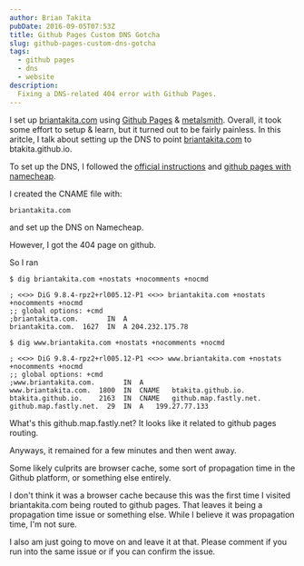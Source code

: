 ```yaml
---
author: Brian Takita
pubDate: 2016-09-05T07:53Z
title: Github Pages Custom DNS Gotcha
slug: github-pages-custom-dns-gotcha
tags:
  - github pages
  - dns
  - website
description:
  Fixing a DNS-related 404 error with Github Pages.
---
```


I set up <a href="http://briantakita.com" target="_blank">briantakita.com</a> using <a href="http://pages.github.com/" target="_blank">Github Pages</a> & <a href="http://www.metalsmith.io/" target="_blank">metalsmith</a>. Overall, it took some effort to setup & learn, but it turned out to be fairly painless. In this aritcle, I talk about setting up the DNS to point <a href="http://briantakita.com" target="_blank">briantakita.com</a> to btakita.github.io.

<!--more-->

To set up the DNS, I followed the <a href="https://help.github.com/articles/setting-up-a-custom-domain-with-pages" target="_blank">official instructions</a> and <a href="http://davidensinger.com/2013/03/setting-the-dns-for-github-pages-on-namecheap/" target="_blank">github pages with namecheap</a>.

I created the CNAME file with:

```shell
briantakita.com
```

and set up the DNS on Namecheap.

However, I got the 404 page on github.

So I ran

```shell
$ dig briantakita.com +nostats +nocomments +nocmd

; <<>> DiG 9.8.4-rpz2+rl005.12-P1 <<>> briantakita.com +nostats +nocomments +nocmd
;; global options: +cmd
;briantakita.com.       IN  A
briantakita.com.  1627  IN  A 204.232.175.78

$ dig www.briantakita.com +nostats +nocomments +nocmd

; <<>> DiG 9.8.4-rpz2+rl005.12-P1 <<>> www.briantakita.com +nostats +nocomments +nocmd
;; global options: +cmd
;www.briantakita.com.       IN  A
www.briantakita.com.  1800  IN  CNAME	btakita.github.io.
btakita.github.io.    2163  IN  CNAME	github.map.fastly.net.
github.map.fastly.net.  29  IN  A	199.27.77.133
```

What's this github.map.fastly.net? It looks like it related to github pages routing.

Anyways, it remained for a few minutes and then went away.

Some likely culprits are browser cache, some sort of propagation time in the Github platform, or something else entirely.

I don't think it was a browser cache because this was the first time I visited briantakita.com being routed to github pages. That leaves it being a propagation time issue or something else. While I believe it was propagation time, I'm not sure.

I also am just going to move on and leave it at that. Please comment if you run into the same issue or if you can confirm the issue.

